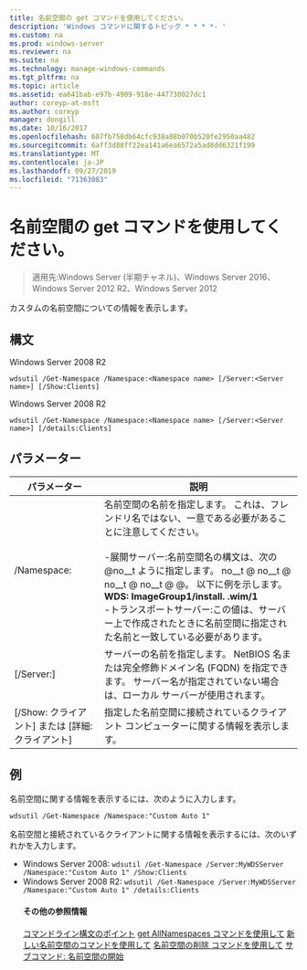 ```yaml
---
title: 名前空間の get コマンドを使用してください。
description: 'Windows コマンドに関するトピック * * * *- '
ms.custom: na
ms.prod: windows-server
ms.reviewer: na
ms.suite: na
ms.technology: manage-windows-commands
ms.tgt_pltfrm: na
ms.topic: article
ms.assetid: ea641bab-e97b-4909-918e-447730027dc1
author: coreyp-at-msft
ms.author: coreyp
manager: dongill
ms.date: 10/16/2017
ms.openlocfilehash: 607fb758db64cfc938a08b070b520fe2950aa482
ms.sourcegitcommit: 6aff3d88ff22ea141a6ea6572a5ad8dd6321f199
ms.translationtype: MT
ms.contentlocale: ja-JP
ms.lasthandoff: 09/27/2019
ms.locfileid: "71363083"
---
```

# <a name="using-the-get-namespace-command"></a>名前空間の get コマンドを使用してください。

>適用先:Windows Server (半期チャネル)、Windows Server 2016、Windows Server 2012 R2、Windows Server 2012

カスタムの名前空間についての情報を表示します。
## <a name="syntax"></a>構文
Windows Server 2008 R2
```
wdsutil /Get-Namespace /Namespace:<Namespace name> [/Server:<Server name>] [/Show:Clients]
```
Windows Server 2008 R2
```
wdsutil /Get-Namespace /Namespace:<Namespace name> [/Server:<Server name>] [/details:Clients]
```
## <a name="parameters"></a>パラメーター

|               パラメーター               |                                                                                                                                                                                         説明                                                                                                                                                                                          |
|---------------------------------------|----------------------------------------------------------------------------------------------------------------------------------------------------------------------------------------------------------------------------------------------------------------------------------------------------------------------------------------------------------------------------------------------|
|      /Namespace: <Namespace name>      | 名前空間の名前を指定します。 これは、フレンドリ名ではない、一意である必要があることに注意してください。<br /><br />-展開サーバー:名前空間名の構文は、次の @no__t ように指定します。 no__t @ no__t @ no__t @ no__t @ @。 以下に例を示します。**WDS: ImageGroup1/install. .wim/1**<br />-トランスポートサーバー:この値は、サーバー上で作成されたときに名前空間に指定された名前と一致している必要があります。 |
|        [/Server:<Server name>]        |                                                                                                             サーバーの名前を指定します。 NetBIOS 名または完全修飾ドメイン名 (FQDN) を指定できます。 サーバー名が指定されていない場合は、ローカル サーバーが使用されます。                                                                                                              |
| [/Show: クライアント] または [詳細: クライアント] |                                                                                                                                                  指定した名前空間に接続されているクライアント コンピューターに関する情報を表示します。                                                                                                                                                  |

## <a name="BKMK_examples"></a>例
名前空間に関する情報を表示するには、次のように入力します。
```
wdsutil /Get-Namespace /Namespace:"Custom Auto 1"
```
名前空間と接続されているクライアントに関する情報を表示するには、次のいずれかを入力します。
- Windows Server 2008: `wdsutil /Get-Namespace /Server:MyWDSServer /Namespace:"Custom Auto 1" /Show:Clients`
- Windows Server 2008 R2: `wdsutil /Get-Namespace /Server:MyWDSServer /Namespace:"Custom Auto 1" /details:Clients`
  #### <a name="additional-references"></a>その他の参照情報
  [コマンドライン構文のポイント](command-line-syntax-key.md)
  [get AllNamespaces コマンドを使用して](using-the-get-allnamespaces-command.md)
  [新しい名前空間のコマンドを使用して](using-the-new-namespace-command.md)
  [名前空間の削除 コマンドを使用して](using-the-remove-namespace-command.md)
  [サブコマンド: 名前空間の開始](subcommand-start-namespace.md)
